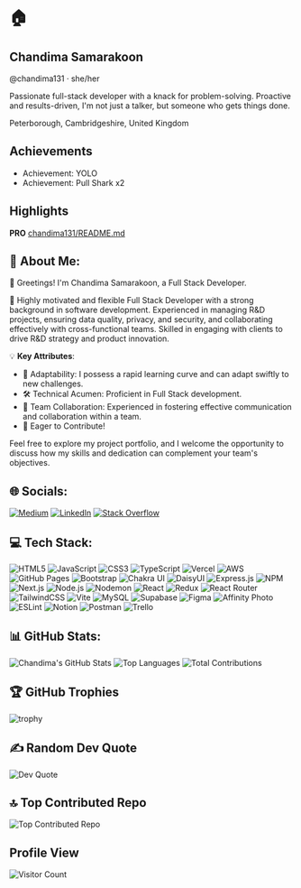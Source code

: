# 🏠
## Chandima Samarakoon
@chandima131 · she/her

Passionate full-stack developer with a knack for problem-solving. Proactive and results-driven, I'm not just a talker, but someone who gets things done.

Peterborough, Cambridgeshire, United Kingdom

## Achievements
- Achievement: YOLO
- Achievement: Pull Shark x2

## Highlights
**PRO**
[chandima131/README.md](https://github.com/chandima131/README.md)

## 💫 About Me:
👋 Greetings! I'm Chandima Samarakoon, a Full Stack Developer.

🚀 Highly motivated and flexible Full Stack Developer with a strong background in software development. Experienced in managing R&D projects, ensuring data quality, privacy, and security, and collaborating effectively with cross-functional teams. Skilled in engaging with clients to drive R&D strategy and product innovation.

💡 **Key Attributes**:
- 🔄 Adaptability: I possess a rapid learning curve and can adapt swiftly to new challenges.
- 🛠️ Technical Acumen: Proficient in Full Stack development.
- 🤖 Team Collaboration: Experienced in fostering effective communication and collaboration within a team.
- 🔗 Eager to Contribute!

Feel free to explore my project portfolio, and I welcome the opportunity to discuss how my skills and dedication can complement your team's objectives.

## 🌐 Socials:
[![Medium](https://img.shields.io/badge/Medium-000000?style=for-the-badge&logo=medium&logoColor=white)](https://medium.com/@chandima131)
[![LinkedIn](https://img.shields.io/badge/LinkedIn-0077B5?style=for-the-badge&logo=linkedin&logoColor=white)](https://www.linkedin.com/in/chandima-samarakoon)
[![Stack Overflow](https://img.shields.io/badge/Stack_Overflow-FE7A16?style=for-the-badge&logo=stack-overflow&logoColor=white)](https://stackoverflow.com/users/1234567/chandima-samarakoon)

## 💻 Tech Stack:
![HTML5](https://img.shields.io/badge/HTML5-E34F26?style=for-the-badge&logo=html5&logoColor=white)
![JavaScript](https://img.shields.io/badge/JavaScript-F7DF1E?style=for-the-badge&logo=javascript&logoColor=black)
![CSS3](https://img.shields.io/badge/CSS3-1572B6?style=for-the-badge&logo=css3&logoColor=white)
![TypeScript](https://img.shields.io/badge/TypeScript-007ACC?style=for-the-badge&logo=typescript&logoColor=white)
![Vercel](https://img.shields.io/badge/Vercel-000000?style=for-the-badge&logo=vercel&logoColor=white)
![AWS](https://img.shields.io/badge/AWS-232F3E?style=for-the-badge&logo=amazon-aws&logoColor=white)
![GitHub Pages](https://img.shields.io/badge/GitHub_Pages-100000?style=for-the-badge&logo=github&logoColor=white)
![Bootstrap](https://img.shields.io/badge/Bootstrap-563D7C?style=for-the-badge&logo=bootstrap&logoColor=white)
![Chakra UI](https://img.shields.io/badge/Chakra-319795?style=for-the-badge&logo=chakra-ui&logoColor=white)
![DaisyUI](https://img.shields.io/badge/DaisyUI-5A67D8?style=for-the-badge&logo=daisyui&logoColor=white)
![Express.js](https://img.shields.io/badge/Express.js-404D59?style=for-the-badge)
![NPM](https://img.shields.io/badge/NPM-CB3837?style=for-the-badge&logo=npm&logoColor=white)
![Next.js](https://img.shields.io/badge/Next.js-000000?style=for-the-badge&logo=nextdotjs&logoColor=white)
![Node.js](https://img.shields.io/badge/Node.js-339933?style=for-the-badge&logo=nodedotjs&logoColor=white)
![Nodemon](https://img.shields.io/badge/Nodemon-76D04B?style=for-the-badge&logo=nodemon&logoColor=white)
![React](https://img.shields.io/badge/React-61DAFB?style=for-the-badge&logo=react&logoColor=black)
![Redux](https://img.shields.io/badge/Redux-764ABC?style=for-the-badge&logo=redux&logoColor=white)
![React Router](https://img.shields.io/badge/React_Router-CA4245?style=for-the-badge&logo=react-router&logoColor=white)
![TailwindCSS](https://img.shields.io/badge/TailwindCSS-38B2AC?style=for-the-badge&logo=tailwind-css&logoColor=white)
![Vite](https://img.shields.io/badge/Vite-646CFF?style=for-the-badge&logo=vite&logoColor=white)
![MySQL](https://img.shields.io/badge/MySQL-4479A1?style=for-the-badge&logo=mysql&logoColor=white)
![Supabase](https://img.shields.io/badge/Supabase-3ECF8E?style=for-the-badge&logo=supabase&logoColor=white)
![Figma](https://img.shields.io/badge/Figma-F24E1E?style=for-the-badge&logo=figma&logoColor=white)
![Affinity Photo](https://img.shields.io/badge/Affinity_Photo-121212?style=for-the-badge&logo=affinity-photo&logoColor=white)
![ESLint](https://img.shields.io/badge/ESLint-4B32C3?style=for-the-badge&logo=eslint&logoColor=white)
![Notion](https://img.shields.io/badge/Notion-000000?style=for-the-badge&logo=notion&logoColor=white)
![Postman](https://img.shields.io/badge/Postman-FF6C37?style=for-the-badge&logo=postman&logoColor=white)
![Trello](https://img.shields.io/badge/Trello-0052CC?style=for-the-badge&logo=trello&logoColor=white)

## 📊 GitHub Stats:

![Chandima's GitHub Stats](https://github-readme-stats.vercel.app/api?username=chandima131&show_icons=true&theme=radical)
![Top Languages](https://github-readme-stats.vercel.app/api/top-langs/?username=chandima131&layout=compact&theme=radical)
![Total Contributions](https://github-readme-stats.vercel.app/api?username=chandima131&count_private=true&include_all_commits=true&theme=radical)

## 🏆 GitHub Trophies

![trophy](https://github-profile-trophy.vercel.app/?username=chandima131&theme=onedark)

## ✍️ Random Dev Quote

![Dev Quote](https://quotes-github-readme.vercel.app/api?type=horizontal&theme=radical)

## 🔝 Top Contributed Repo

![Top Contributed Repo](https://github-readme-stats.vercel.app/api/pin/?username=chandima131&repo=InvestmentApplication&theme=radical)

## Profile View
![Visitor Count](https://komarev.com/ghpvc/?username=chandima131&color=blue)

